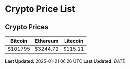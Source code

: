 # Crypto Price List

## Crypto Prices
| Bitcoin | Ethereum | Litecoin |
| ------- | -------- | -------- |
| $101795 | $3244.72 | $115.11 |
**Last Updated:** 2025-01-21 06:26 UTC
**Last Updated:** $DATE$
